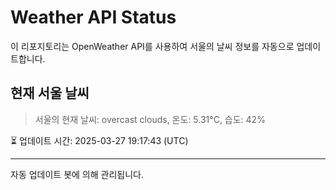 
# Weather API Status

이 리포지토리는 OpenWeather API를 사용하여 서울의 날씨 정보를 자동으로 업데이트합니다.

## 현재 서울 날씨
> 서울의 현재 날씨: overcast clouds, 온도: 5.31°C, 습도: 42%

⏳ 업데이트 시간: 2025-03-27 19:17:43 (UTC)

---
자동 업데이트 봇에 의해 관리됩니다.
